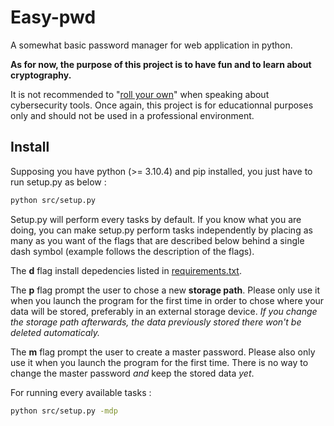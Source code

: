 # Easy-pwd
A somewhat basic password manager for web application in python.

**As for now, the purpose of this project is to have fun and to learn about cryptography.**

It is not recommended to "[roll your own](https://security.stackexchange.com/questions/18197/why-shouldnt-we-roll-our-own/)" when speaking about cybersecurity tools. Once again, this project is for educationnal purposes only and should not be used in a professional environment.

## Install
Supposing you have python (>= 3.10.4) and pip installed, you just have to run setup.py as below :

```bash
python src/setup.py
```

Setup.py will perform every tasks by default.
If you know what you are doing, you can make setup.py perform tasks independently by placing as many as you want of the flags that are described below behind a single dash symbol (example follows the description of the flags).

The **d** flag install depedencies listed in [requirements.txt](requirements.txt).

The **p** flag prompt the user to chose a new **storage path**.
Please only use it when you launch the program for the first time in order to chose where your data will be stored, preferably in an external storage device.
*If you change the storage path afterwards, the data previously stored there won't be deleted automaticaly.*

The **m** flag prompt the user to create a master password.
Please also only use it when you launch the program for the first time.
There is no way to change the master password *and* keep the stored data *yet*.

For running every available tasks :
```bash
python src/setup.py -mdp
```